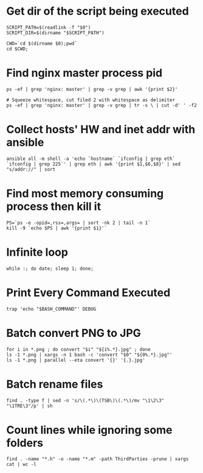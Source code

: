 # Get dir of the script being executed

```shell
SCRIPT_PATH=$(readlink -f "$0")
SCRIPT_DIR=$(dirname "$SCRIPT_PATH")
```

```shell
CWD=`cd $(dirname $0);pwd`
cd $CWD;
```

# Find nginx master process pid

```shell
ps -ef | grep 'nginx: master' | grep -v grep | awk '{print $2}'
```

```shell
# Squeeze whitespace, cut filed 2 with whitespace as delimiter
ps -ef | grep 'nginx: master' | grep -v grep | tr -s \ | cut -d' ' -f2
```

# Collect hosts' HW and inet addr with ansible

```shell
ansible all -m shell -a 'echo `hostname` `ifconfig | grep eth` `ifconfig | grep 225`' | grep eth | awk '{print $1,$6,$8}' | sed "s/addr://" | sort
```

# Find most memory consuming process then kill it

```shell
PS=`ps -e -opid=,rss=,args= | sort -nk 2 | tail -n 1`
kill -9 `echo $PS | awk '{print $1}'`
```

# Infinite loop

```shell
while :; do date; sleep 1; done;
```

# Print Every Command Executed

```shell
trap 'echo "$BASH_COMMAND"' DEBUG
```

# Batch convert PNG to JPG

```shell
for i in *.png ; do convert "$i" "${i%.*}.jpg" ; done
ls -1 *.png | xargs -n 1 bash -c 'convert "$0" "${0%.*}.jpg"'
ls -1 *.png | parallel --eta convert '{}' '{.}.jpg'
```

# Batch rename files

```shell
find . -type f | sed -n 's/\(.*\)\(TSB\)\(.*\)/mv "\1\2\3" "\1TRE\3"/p' | sh
```

# Count lines while ignoring some folders

```shell
find . -name "*.h" -o -name "*.m" -path ThirdParties -prune | xargs cat | wc -l
```
